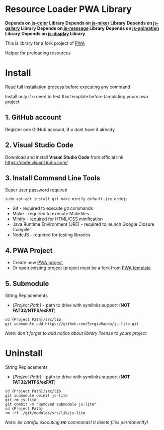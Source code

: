 # Resource Loader PWA Library

**Depends on [js-color](https://github.com/SergioRando/js-color) Library**
**Depends on [js-mixer](https://github.com/SergioRando/js-mixer) Library**
**Depends on [js-gallery](https://github.com/SergioRando/js-gallery) Library**
**Depends on [js-message](https://github.com/SergioRando/js-message) Library**
**Depends on [js-animation](https://github.com/SergioRando/js-animation) Library**
**Depends on [js-display](https://github.com/SergioRando/js-display) Library**

This is library for a fork project of [PWA](https://github.com/SergioRando/PWA)

Helper for preloading resources

# Install
Read full installation process before executing any command

Install only if u need to test this template before tamplating yours own project

## 1. GitHub account
Register one GitHub account, if u dont have it already

## 2. Visual Studio Code
Download and install **Visual Studio Code** from official link https://code.visualstudio.com/

## 3. Install Command Line Tools
Super user password required
```
sudo apt-get install git make minify default-jre nodejs
```
* Git - required to execute git commands
* Make - required to execute Makefiles
* Minify - required for HTML/CSS minification
* Java Runtime Environment (JRE) - required to launch Google Closure Compiler
* NodeJS - required for testing libraries

## 4. PWA Project
- Create new [PWA project](https://github.com/SergioRando/PWA)
- Or open existing project (project must be a fork from [PWA template](https://github.com/SergioRando/PWA)

## 5. Submodule
String Replacements
* _{Project Path}_ - path to drive with symlinks support (**NOT FAT32/NTFS/exFAT**)

```
cd {Project Path}/src/lib
git submodule add https://github.com/SergioRando/js-lite.git
```
_Note: don't forget to add notice about library license to yours project_

# Uninstall
String Replacements
* _{Project Path}_ - path to drive with symlinks support (**NOT FAT32/NTFS/exFAT**)
```
cd {Project Path}/src/lib
git submodule deinit js-lite
git rm js-lite
git commit -m "Removed submodule js-lite"
cd {Project Path}
rm -rf ./git/modules/src/lib/js-lite
```
_Note: be careful executing **rm** commands! It delete files permanenlty!_
